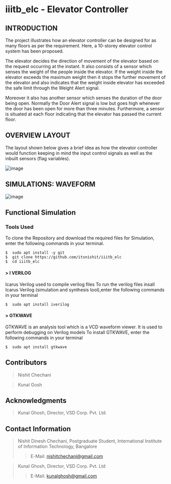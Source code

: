 # iiitb_elc - Elevator Controller

## INTRODUCTION
 The project illustrates how an elevator
controller can be designed for as many floors as per
the requirement. Here, a 10-storey elevator
control system has been proposed. 

The elevator decides the direction of movement of the elevator
based on the request occurring at the instant. It also
consists of a sensor which senses the weight of the
people inside the elevator. If the weight inside the
elevator exceeds the maximum weight then it stops
the further movement of the elevator and also
indicates that the weight inside elevator has
exceeded the safe limit through the Weight Alert
signal.

Moreover it also has another sensor which
senses the duration of the door being open.
Normally the Door Alert signal is low but goes high
whenever the door has been open for more than
three minutes. Furthermore, a sensor is situated at
each floor indicating that the elevator has passed the
current floor.

## OVERVIEW LAYOUT 
The layout shown below gives a brief idea as how the elevator controller would function keeping in mind the input control signals as well as the inbuilt sensors (flag variables).

![image](https://user-images.githubusercontent.com/86912339/181421889-b4421784-15f3-4491-bd5a-a5abe78d6292.png)



## SIMULATIONS: WAVEFORM 
![image](https://user-images.githubusercontent.com/86912339/181697982-ae52f52b-0d68-4793-bf72-97d74ce055dd.png)



## Functional Simulation
### Tools Used
To clone the Repository and download the required files for Simulation, enter the following commands in your terminal.
```
$  sudo apt install -y git
$  git clone https://github.com/itsnishit/iiitb_elc
$  cd iiitb_elc
```
#### > I VERILOG
Icarus Verilog used to compile verilog files
To run the verilog files insall Icarus Verilog (simulation and synthesis tool),enter the following commands in your terminal

```$  sudo apt install iverilog ```

#### > GTKWAVE
GTKWAVE is an analysis tool which is a VCD waveform viewer. It is used to perform debugging on Verilog models
To install GTKWAVE, enter the following commands in your terminal

```$  sudo apt install gtkwave ```

## Contributors
> Nishit Chechani 

> Kunal Gosh

## Acknowledgments
> Kunal Ghosh, Director, VSD Corp. Pvt. Ltd.

## Contact Information
> Nishit Dinesh Chechani, Postgraduate Student, International Institute of Information Technology, Bangalore 
> > E-Mail: nishitchechani@gmail.com

> Kunal Ghosh, Director, VSD Corp. Pvt. Ltd
> > E-Mail: kunalghosh@gmail.com


